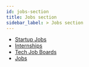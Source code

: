 ```yaml
---
id: jobs-section
title: Jobs section
sidebar_label: > Jobs section
---
```


* [Startup Jobs](jobs/tech-job.md)
* [Internships](jobs/internships.md)
* [Tech Job Boards](jobs/job-boards.md)
* [Jobs](jobs/remote.md)

